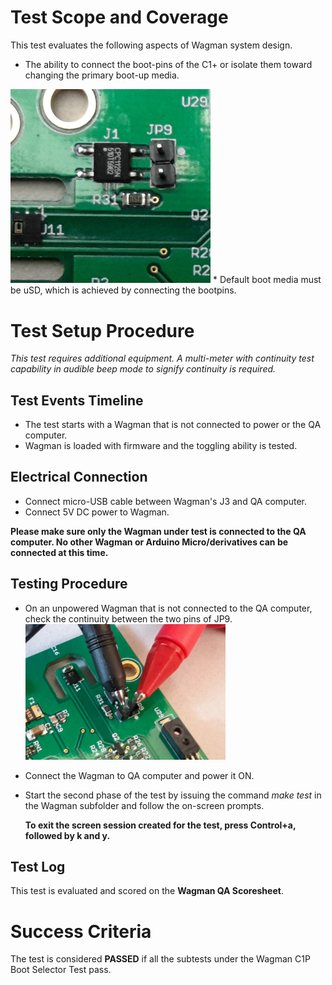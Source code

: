 # Test Scope and Coverage

This test evaluates the following aspects of Wagman system design. </br>
*   The ability to connect the boot-pins of the C1+ or isolate them toward
    changing the primary boot-up media. </br>
<img src="./resources/C1PBootSwitch.jpg" width="320">
*   Default boot media must be uSD, which is achieved by connecting the bootpins.
</br>

# Test Setup Procedure

*This test requires additional equipment. A multi-meter with continuity test capability in audible beep mode
to signify continuity is required.*

## Test Events Timeline
* The test starts with a Wagman that is not connected to power or the QA computer.
* Wagman is loaded with firmware and the toggling ability is tested.

## Electrical Connection
*  Connect micro-USB cable between Wagman's J3 and QA computer.
*  Connect 5V DC power to Wagman.

__Please make sure only the Wagman under test is connected to the QA computer. No other Wagman or Arduino Micro/derivatives can be connected at this time.__

## Testing Procedure
*   On an unpowered Wagman that is not connected to the QA computer, check the continuity between the two
    pins of JP9.</br>
 	<img src="./resources/C1P_BootSelect.jpg" width="320">
*   Connect the Wagman to QA computer and power it ON.
*   Start the second phase of the test by issuing the command *make test* in the Wagman subfolder
    and follow the on-screen prompts.

    __To exit the screen session created for the test, press Control+a, followed by k and y.__


## Test Log
This test is evaluated and scored on the __Wagman QA Scoresheet__.

# Success Criteria
The test is considered __PASSED__ if all the subtests under the Wagman C1P Boot Selector Test pass.



